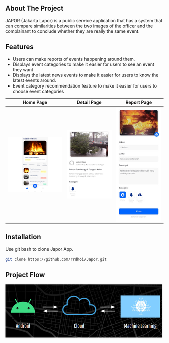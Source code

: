 ## About The Project

JAPOR (Jakarta Lapor) is a public service application that has a system that can compare similarities between the two images of the officer and the complainant to conclude whether they are really the same event.

## Features

- Users can make reports of events happening around them.
- Displays event categories to make it easier for users to see an event they want
- Displays the latest news events to make it easier for users to know the latest events around.
- Event category recommendation feature to make it easier for users to choose event categories

| Home Page      | Detail Page      | Report Page      |
|------------|-------------|-------------|
| <img src="https://github.com/rrdhoi/Japor/blob/master/Demo/Home%20Page.png" width="250"> | <img src="https://github.com/rrdhoi/Japor/blob/master/Demo/Detail%20Page.jpg" width="200"> | <img src="https://github.com/rrdhoi/Japor/blob/master/Demo/Send%20Report.jpg" width="200"> |

## Installation

Use git bash to clone Japor App.

```bash
git clone https://github.com/rrdhoi/Japor.git
```

## Project Flow

<img src="https://github.com/rrdhoi/Japor/blob/master/Demo/Project%20Flow.png" width="500">
